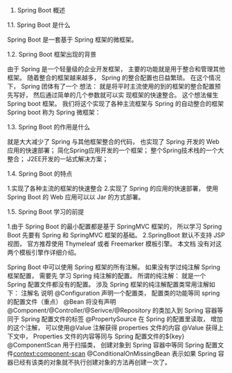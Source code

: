 1. Spring Boot 概述

1.1. Spring Boot 是什么

Spring Boot 是一套基于 Spring 框架的微框架。


1.2. Spring Boot 框架出现的背景

由于 Spring 是一个轻量级的企业开发框架， 主要的功能就是用于整合和管理其他框架。
随着整合的框架越来越多， Spring 的整合配置也日益繁琐。 在这个情况下， Spring 团体有了一个
想法： 就是将平时主流使用的到的框架的整合配置预先写好， 然后通过简单的几个参数就可以实
现框架的快速整合。
这个想法催生 Spring boot 框架。
我们将这个实现了各种主流框架与 Spring 的自动整合的框架 Spring boot 称为 Spring 微框架：

1.3. Spring Boot 的作用是什么

就是大大减少了 Spring 与其他框架整合的代码， 也实现了 Spring 开发的 Web 应用的快速部署；
简化Spring应用开发的一个框架；
整个Spring技术栈的一个大整合；
J2EE开发的一站式解决方案；

1.4. Spring Boot 的特点

1.实现了各种主流的框架的快速整合
2.实现了 Spring 的应用的快速部署， 使用 Spring Boot 的 Web 应用可以以 Jar 的方式部署。

1.5. Spring Boot 学习的前提

1.由于 Spring Boot 的最小配置都是基于 SpringMVC 框架的， 所以学习 Spring Boot 先要有 Spring
和 SpringMVC 框架的基础。
2.SpringBoot 默认不支持 JSP 视图， 官方推荐使用 Thymeleaf 或者 Freemarker 模板引擎。 本文档
没有对这两个模板引擎作详细介绍。

Spring Boot 中可以使用 Spring 框架的所有注解。 如果没有学过纯注解 Spring 框架配置， 需要先
学习 Spring 纯注解的配置。
所谓的纯注解： 就是一个 Spring 配置文件都没有的配置。
涉及 Spring 框架的纯注解配置类常用注解如下：
注解名
说明
@Configuration
声明一个配置类， 配置类的功能等同 spring 的配置文件（重点）
@Bean
将没有声明
@Component/@Controller/@Serivce/@Repository 的类加入到 Spring 容器等同于 Spring 配置文件的<bean>标签
@PropertySource
在 Spring 的配置里读取， 增加的这个注解， 可以使用@Value 注解获得 properties 文件的内容
@Value
获得上下文中， Properties 文件的内容等同与 Spring 配置文件的${key}
@ComponentScan
用于扫描类， 创建对象到 Spring 容器中等同 Spring 配置文件<context:component-scan>
@ConditionalOnMissingBean
表示如果 Spring 容器已经有该类的对象就不执行创建对象的方法再创建一次了。
